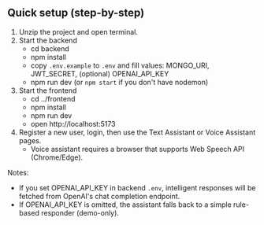 ## Quick setup (step-by-step)

1. Unzip the project and open terminal.
2. Start the backend
   - cd backend
   - npm install
   - copy `.env.example` to `.env` and fill values: MONGO_URI, JWT_SECRET, (optional) OPENAI_API_KEY
   - npm run dev   (or `npm start` if you don't have nodemon)
3. Start the frontend
   - cd ../frontend
   - npm install
   - npm run dev
   - open http://localhost:5173
4. Register a new user, login, then use the Text Assistant or Voice Assistant pages.
   - Voice assistant requires a browser that supports Web Speech API (Chrome/Edge).

Notes:
- If you set OPENAI_API_KEY in backend `.env`, intelligent responses will be fetched from OpenAI's chat completion endpoint.
- If OPENAI_API_KEY is omitted, the assistant falls back to a simple rule-based responder (demo-only).
